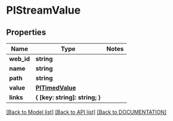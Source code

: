 # PIStreamValue

## Properties
Name | Type | Notes
------------ | ------------- | -------------
**web_id** | **string**
**name** | **string**
**path** | **string**
**value** | **[**PITimedValue**](../models/PITimedValue.md)**
**links** | **{ [key: string]: string; }**

[[Back to Model list]](../../DOCUMENTATION.md#documentation-for-models) [[Back to API list]](../../DOCUMENTATION.md#documentation-for-api-endpoints) [[Back to DOCUMENTATION]](../../DOCUMENTATION.md)
